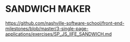# SANDWICH MAKER

https://github.com/nashville-software-school/front-end-milestones/blob/master/3-single-page-applications/exercises/SP_JS_IIFE_SANDWICH.md
